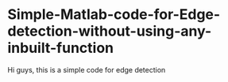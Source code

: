 # Simple-Matlab-code-for-Edge-detection-without-using-any-inbuilt-function
Hi guys, this is a simple code for edge detection
